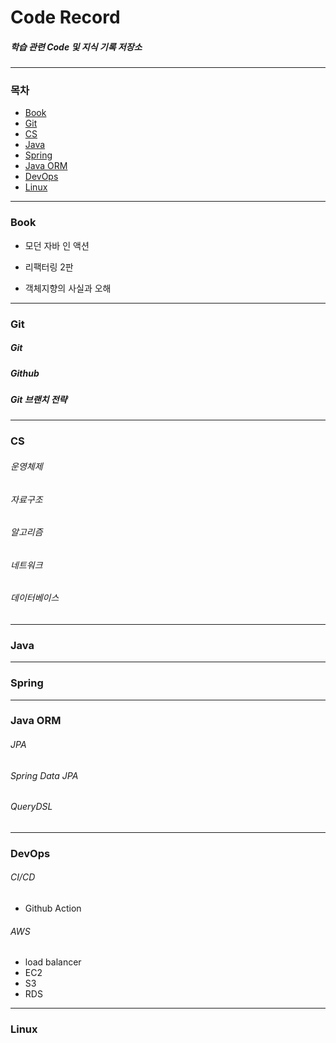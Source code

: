 # Code Record
##### 학습 관련 Code 및 지식 기록 저장소

---
### 목차
- [Book](#book)
- [Git](#git)
- [CS](#cs)
- [Java](#java)
- [Spring](#spring)
- [Java ORM](#java-orm)
- [DevOps](#devops)
- [Linux](#linux)

---
### Book

- 모던 자바 인 액션

- 리팩터링 2판

- 객체지향의 사실과 오해

---

### Git

##### Git

##### Github

##### Git 브랜치 전략

---
### CS

###### 운영체제

###### 자료구조

###### 알고리즘

###### 네트워크

###### 데이터베이스

---
### Java

---
### Spring

---
### Java ORM

###### JPA

###### Spring Data JPA

###### QueryDSL

---
### DevOps

###### CI/CD
- Github Action

###### AWS
- load balancer
- EC2
- S3
- RDS

---
### Linux
